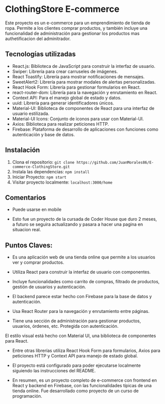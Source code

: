 # ClothingStore E-commerce

Este proyecto es un e-commerce para un emprendimiento de tienda de ropa. Permite a los clientes comprar productos, y también incluye una funcionalidad de administración para gestionar los productos mas authetificacion del adminitrador.

## Tecnologías utilizadas

- React.js: Biblioteca de JavaScript para construir la interfaz de usuario.
- Swiper: Librería para crear carruseles de imágenes.
- React Toastify: Librería para mostrar notificaciones de mensajes.
- SweetAlert2: Librería para mostrar modales de alertas personalizadas.
- React Hook Form: Librería para gestionar formularios en React.
- react-router-dom: Librería para la navegación y enrutamiento en React.
- Context API: Para el manejo global de estado y datos.
- uuid: Librería para generar identificadores únicos.
- Material-UI: Biblioteca de componentes de React para una interfaz de usuario estilizada.
- Material-UI Icons: Conjunto de iconos para usar con Material-UI.
- Axios: Biblioteca para realizar peticiones HTTP.
- Firebase: Plataforma de desarrollo de aplicaciones con funciones como autenticación y base de datos.

## Instalación

1. Clona el repositorio: `git clone https://github.com/JuanMorales86/E-commerce-ClothingStore.git`
2. Instala las dependencias: `npm install`
3. Iniciar Proyecto: `npm start`
4. Visitar proyecto localmente: `localhost:3000/home`

## Comentarios

* Puede usarse en mobile

* Esto fue un proyecto de la cursada de Coder House que duro 2 meses, a futuro se seguira actualizando y pasara a hacer una pagina en situacion real.

## Puntos Claves:

* Es una aplicación web de una tienda online que permite a los usuarios ver y comprar productos.

* Utiliza React para construir la interfaz de usuario con componentes.

* Incluye funcionalidades como carrito de compras, filtrado de productos, gestión de usuarios y autenticación.

* El backend parece estar hecho con Firebase para la base de datos y autenticación.

* Usa React Router para la navegación y enrutamiento entre páginas.

* Tiene una sección de administración para gestionar productos, usuarios, órdenes, etc. Protegida con autenticación.

El estilo visual está hecho con Material UI, una biblioteca de componentes para React.

* Entre otras librerías utiliza React Hook Form para formularios, Axios para peticiones HTTP y Context API para manejo de estado global.

* El proyecto está configurado para poder ejecutarse localmente siguiendo las instrucciones del README.

* En resumen, es un proyecto completo de e-commerce con frontend en React y backend en Firebase, con las funcionalidades típicas de una tienda online. Fue desarrollado como proyecto de un curso de programación.
